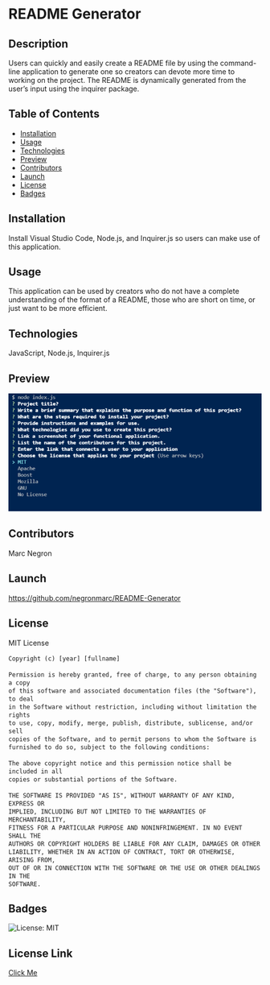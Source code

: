 # README Generator

  ## Description
  Users can quickly and easily create a README file by using the command-line application to generate one so creators can devote more time to working on the project. The README is dynamically generated from the user’s input using the inquirer package. 
  
  ## Table of Contents
  - [Installation](#installation)
  - [Usage](#usage)
  - [Technologies](#technologies)
  - [Preview](#preview)
  - [Contributors](#credit)
  - [Launch](#launch)
  - [License](#license)
  - [Badges](#badges)

  ## Installation
  Install Visual Studio Code, Node.js, and Inquirer.js so users can make use of this application. 
  ## Usage
  This application can be used by creators who do not have a complete understanding of the format of a README, those who are short on time, or just want to be more efficient.  
  ## Technologies
  JavaScript, Node.js, Inquirer.js
  ## Preview
  ![Img](./images/preview.png)
  ## Contributors
  Marc Negron
  ## Launch
  https://github.com/negronmarc/README-Generator
  ## License
  MIT License

    Copyright (c) [year] [fullname]
    
    Permission is hereby granted, free of charge, to any person obtaining a copy
    of this software and associated documentation files (the "Software"), to deal
    in the Software without restriction, including without limitation the rights
    to use, copy, modify, merge, publish, distribute, sublicense, and/or sell
    copies of the Software, and to permit persons to whom the Software is
    furnished to do so, subject to the following conditions:
    
    The above copyright notice and this permission notice shall be included in all
    copies or substantial portions of the Software.
    
    THE SOFTWARE IS PROVIDED "AS IS", WITHOUT WARRANTY OF ANY KIND, EXPRESS OR
    IMPLIED, INCLUDING BUT NOT LIMITED TO THE WARRANTIES OF MERCHANTABILITY,
    FITNESS FOR A PARTICULAR PURPOSE AND NONINFRINGEMENT. IN NO EVENT SHALL THE
    AUTHORS OR COPYRIGHT HOLDERS BE LIABLE FOR ANY CLAIM, DAMAGES OR OTHER
    LIABILITY, WHETHER IN AN ACTION OF CONTRACT, TORT OR OTHERWISE, ARISING FROM,
    OUT OF OR IN CONNECTION WITH THE SOFTWARE OR THE USE OR OTHER DEALINGS IN THE
    SOFTWARE.
  ## Badges
  ![License: MIT](https://img.shields.io/badge/License-MIT-yellow.svg)
  ## License Link
  [Click Me](https://opensource.org/licenses/MIT) 
